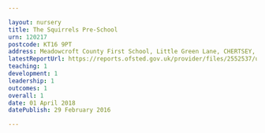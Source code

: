 ```yaml
---

layout: nursery
title: The Squirrels Pre-School
urn: 120217
postcode: KT16 9PT
address: Meadowcroft County First School, Little Green Lane, CHERTSEY, Surrey, KT16 9PT
latestReportUrl: https://reports.ofsted.gov.uk/provider/files/2552537/urn/120217.pdf
teaching: 1
development: 1
leadership: 1
outcomes: 1
overall: 1
date: 01 April 2018 
datePublish: 29 February 2016

---
```

